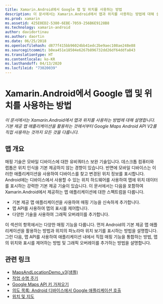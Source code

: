 ```yaml
---
title: Xamarin.Android에서 Google 맵 및 위치를 사용하는 방법
description: 이 문서에서는 Xamarin.Android에서 맵과 위치를 사용하는 방법에 대해 설명합니다. 기본 제공 맵 애플리케이션을 활용하는 것에서부터 Google Maps Android API V2를 직접 사용하는 것까지 모든 것을 다룹니다.
ms.prod: xamarin
ms.assetid: 425E0ED2-5380-6EBE-7059-256B6E9128B8
ms.technology: xamarin-android
author: davidortinau
ms.author: daortin
ms.date: 06/25/2018
ms.openlocfilehash: d877f415bb96024bb41edc2be9aec108ae248e88
ms.sourcegitcommit: b0ea451e18504e6267b896732dd26df64ddfa843
ms.translationtype: HT
ms.contentlocale: ko-KR
ms.lasthandoff: 04/13/2020
ms.locfileid: "73020039"
---
```

# <a name="how-to-use-google-maps-and-location-with-xamarinandroid"></a>Xamarin.Android에서 Google 맵 및 위치를 사용하는 방법

_이 문서에서는 Xamarin.Android에서 맵과 위치를 사용하는 방법에 대해 설명합니다. 기본 제공 맵 애플리케이션을 활용하는 것에서부터 Google Maps Android API V2를 직접 사용하는 것까지 모든 것을 다룹니다._

## <a name="maps-overview"></a>맵 개요

매핑 기술은 모바일 디바이스에 대한 유비쿼터스 보완 기술입니다. 데스크톱 컴퓨터와 랩톱은 위치 인식을 기본 제공하지 않는 경향이 있습니다. 반면에 모바일 디바이스는 이러한 애플리케이션을 사용하여 디바이스를 찾고 변경된 위치 정보를 표시합니다. Android에는 디바이스에서 사용할 수 있는 위치 하드웨어를 사용하여 맵에 위치 데이터를 표시하는 강력한 기본 제공 기술이 있습니다. 이 문서에서는 다음을 포함하여 Xamarin.Android에서 제공하는 맵 애플리케이션에 대한 스펙트럼을 다룹니다. 

- 기본 제공 맵 애플리케이션을 사용하여 매핑 기능을 신속하게 추가합니다.
- 맵 API를 사용하여 맵의 표시를 제어합니다.
- 다양한 기술을 사용하여 그래픽 오버레이를 추가합니다.

이 섹션의 항목에서는 다양한 매핑 기능을 다룹니다.
먼저 Android의 기본 제공 맵 애플리케이션을 활용하는 방법과 위치의 파노라마 위치 보기를 표시하는 방법을 설명합니다. 그런 다음, 맵 API를 사용하여 애플리케이션 내에서 직접 매핑 기능을 통합하는 방법, 맵의 위치와 표시를 제어하는 방법 및 그래픽 오버레이를 추가하는 방법을 설명합니다.

## <a name="related-links"></a>관련 링크

- [MapsAndLocationDemo_v3(샘플)](https://docs.microsoft.com/samples/xamarin/monodroid-samples/mapsandlocationdemo-v3)
- [작업 수명 주기](~/android/app-fundamentals/activity-lifecycle/index.md)
- [Google Maps API 키 가져오기](~/android/platform/maps-and-location/maps/obtaining-a-google-maps-api-key.md)
- [의도 목록: Android 디바이스에서 Google 애플리케이션 호출](https://developer.android.com/guide/appendix/g-app-intents.html)
- [위치 및 지도](https://developer.android.com/guide/topics/location/index.html)
